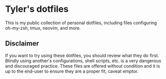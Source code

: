 # Tyler's dotfiles

This is my public collection of personal dotfiles, including files configuring oh-my-zsh, tmux, neovim, and more.

## Disclaimer

If you want to try using these dotfiles, you should review what they do first. Blindly using another's configurations, shell scripts, etc. is a very dangerous and discouraged practice. These files are offered without condition and it is up to the end-user to ensure they are a proper fit, caveat emptor.
